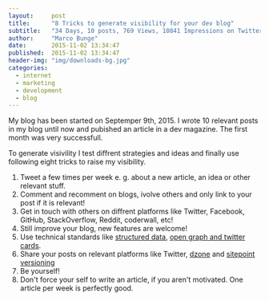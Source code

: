 ```yaml
---
layout:     post
title:      "8 Tricks to generate visibility for your dev blog"
subtitle:   "34 Days, 10 posts, 769 Views, 10841 Impressions on Twitter, 1 external article"
author:     "Marco Bunge"
date:       2015-11-02 13:34:47
published:  2015-11-02 13:34:47
header-img: "img/downloads-bg.jpg"
categories:
  - internet
  - marketing
  - development
  - blog
---
```


My blog has been started on Septemper 9th, 2015. I wrote 10 relevant posts in my blog until now and pubished an article in a dev magazine. The first month was very successfull.

To generate visivility I test diffrent strategies and ideas and finally use following eight tricks to raise my visibility.

1. Tweet a few times per week e. g. about a new article, an idea or other relevant stuff.
2. Comment and recomment on blogs, ivolve others and only link to your post if it is relevant!
3. Get in touch with others on diffrent platforms like Twitter, Facebook, GitHub, StackOverflow, Reddit, coderwall, etc!
4. Still improve your blog, new features are welcome!
5. Use technical standards like <a href="https://developers.google.com/structured-data/" target="blank">structured data</a>, <a href="http://www.marco-bunge.com/2015/10/02/enhance-your-website-for-social-platforms/" target="_blank">open graph and twitter cards</a>.
6. Share your posts on relevant platforms like Twitter, <a href="http://dzone.com" target="_blank">dzone</a> and <a href="https://www.sitepoint.com/versioning" target="_blank">sitepoint versioning</a>
7. Be yourself!
8. Don't force your self to write an article, if you aren't motivated. One article per week is perfectly good.
